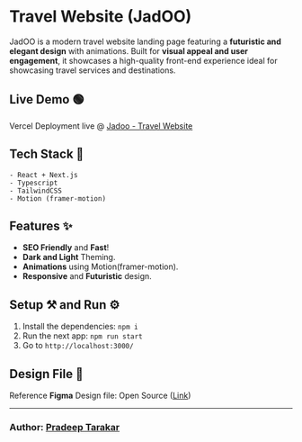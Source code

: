 # Travel Website (JadOO)
JadOO is a modern travel website landing page featuring a __futuristic and elegant design__ with animations. Built for __visual appeal and user engagement__, it showcases a high-quality front-end experience ideal for showcasing travel services and destinations.

## Live Demo 🟢
Vercel Deployment live @ [Jadoo - Travel Website](https://travel-website-jadoo.vercel.app/)
## Tech Stack 🤖

```
- React + Next.js
- Typescript
- TailwindCSS
- Motion (framer-motion)
```

## Features ✨
- __SEO Friendly__ and __Fast__!
- __Dark and Light__ Theming.
- __Animations__ using Motion(framer-motion).
- __Responsive__ and __Futuristic__ design.

## Setup ⚒️ and Run ⚙️

1. Install the dependencies: ``npm i``
2. Run the next app: ``npm run start``
3. Go to ``http://localhost:3000/``

## Design File 🎨
Reference __Figma__ Design file: Open Source ([Link](https://www.figma.com/design/0Go6RKHlbSXqiXfg3OMBK6/Travel-Website-Landing-Page--Community-?node-id=108-84&t=eef20IWbVREQEnjT-0))

---
### Author: [Pradeep Tarakar](https://pradeept.netlify.app)